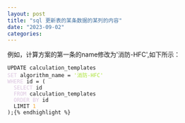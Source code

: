 ```yaml
---
layout: post
title: "sql 更新表的某条数据的某列的内容"
date: "2023-09-02"
categories: 
---
```

<p>例如，计算方案的第一条的name修改为&#39;消防-HFC&#39;,如下所示：</p>

<pre>
<code>UPDATE calculation_templates
<span style="color:#dcc6e0">SET</span> algorithm_name = <span style="color:#abe338">&#39;消防-HFC&#39;</span>
<span style="color:#dcc6e0">WHERE</span> id = (
  <span style="color:#dcc6e0">SELECT</span> id
  <span style="color:#dcc6e0">FROM</span> calculation_templates
  <span style="color:#dcc6e0">ORDER</span> <span style="color:#dcc6e0">BY</span> id
  LIMIT <span style="color:#f5ab35">1</span>
);{% endhighlight %}

